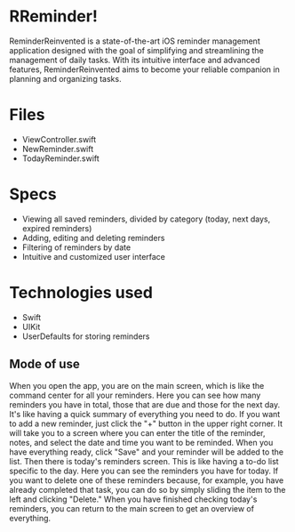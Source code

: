 # RReminder!

ReminderReinvented is a state-of-the-art iOS reminder management application designed with the goal of
simplifying and streamlining the management of daily tasks. With its intuitive interface and advanced features,
ReminderReinvented aims to become your reliable companion in planning and organizing tasks.


# Files

- ViewController.swift
- NewReminder.swift
- TodayReminder.swift

# Specs

- Viewing all saved reminders, divided by category (today, next days, expired reminders)
- Adding, editing and deleting reminders
- Filtering of reminders by date
- Intuitive and customized user interface



# Technologies used

- Swift
- UIKit
- UserDefaults for storing reminders


## Mode of use
When you open the app, you are on the main screen, which is like the command center for all your reminders. Here 
you can see how many reminders you have in total, those that are due and those for the next day. It's like 
having a quick summary of everything you need to do.
If you want to add a new reminder, just click the "+" button in the upper right corner. It will take you to a 
screen where you can enter the title of the reminder, notes, and select the date and time you want to be 
reminded. When you have everything ready, click "Save" and your reminder will be added to the list.
Then there is today's reminders screen. This is like having a to-do list specific to the day. Here you can see 
the reminders you have for today. If you want to delete one of these reminders because, for example, you have 
already completed that task, you can do so by simply sliding the item to the left and clicking "Delete."
When you have finished checking today's reminders, you can return to the main screen to get an overview of 
everything.



